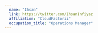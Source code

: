 ```yaml
---
  name: "Ihsan"
  link: https://twitter.com/IhsanInfiyaz
  affiliation: "CloudFactorii"
  occupation_title: "Operations Manager"
---
```

